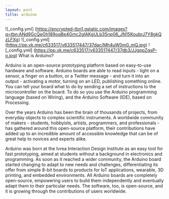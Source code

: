 ```yaml
---
layout: post
title: arduino
---
```



![_config.yml] (https://encrypted-tbn1.gstatic.com/images?q=tbn:ANd9GcQeGh189oqBe4Gmc2glAKgULb35np06_JN15KoubrJ7Y8gkQzLFXg)
![_config.yml] (https://pp.vk.me/c633517/v633517447/37dac/Mh4uW0m0_mQ.jpg)
![_config.yml] (https://pp.vk.me/c633517/v633517447/37db3/JJgppZqsP-o.jpg)
What is Arduino?

Arduino is an open-source prototyping platform based on easy-to-use hardware and software. Arduino boards are able to read inputs - light on a sensor, a finger on a button, or a Twitter message - and turn it into an output - activating a motor, turning on an LED, publishing something online. You can tell your board what to do by sending a set of instructions to the microcontroller on the board. To do so you use the Arduino programming language (based on Wiring), and the Arduino Software (IDE), based on Processing.

Over the years Arduino has been the brain of thousands of projects, from everyday objects to complex scientific instruments. A worldwide community of makers - students, hobbyists, artists, programmers, and professionals - has gathered around this open-source platform, their contributions have added up to an incredible amount of accessible knowledge that can be of great help to novices and experts alike.

Arduino was born at the Ivrea Interaction Design Institute as an easy tool for fast prototyping, aimed at students without a background in electronics and programming. As soon as it reached a wider community, the Arduino board started changing to adapt to new needs and challenges, differentiating its offer from simple 8-bit boards to products for IoT applications, wearable, 3D printing, and embedded environments. All Arduino boards are completely open-source, empowering users to build them independently and eventually adapt them to their particular needs. The software, too, is open-source, and it is growing through the contributions of users worldwide.
